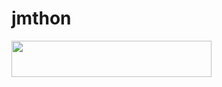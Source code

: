 # jmthon

<p align="left"><a href="https://heroku.com/deploy?template=https://github.com/nsndjdhdbd/roz"> <img src="https://img.shields.io/badge/Deploy%20To%20Heroku-purple?style=for-the-badge&logo=heroku" width="320" height="58.45"/></a></p>
